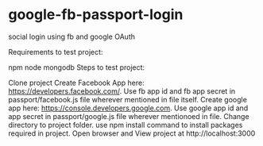 # google-fb-passport-login
social login using fb and google OAuth

Requirements to test project:

npm
node
mongodb
Steps to test project:

Clone project
Create Facebook App here: https://developers.facebook.com/. Use fb app id and fb app secret in passport/facebook.js file wherever mentioned in file itself.
Create google app here: https://console.developers.google.com. Use google app id and app secret in passport/google.js file wherever mentionoed in file.
Change directory to project folder.
use npm install command to install packages required in project.
Open browser and View project at http://localhost:3000
